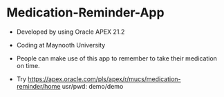 # Medication-Reminder-App

- Developed by using Oracle APEX 21.2

- Coding at Maynooth University

- People can make use of this app to remember to take their medication on time.

- Try https://apex.oracle.com/pls/apex/r/mucs/medication-reminder/home   usr/pwd: demo/demo

